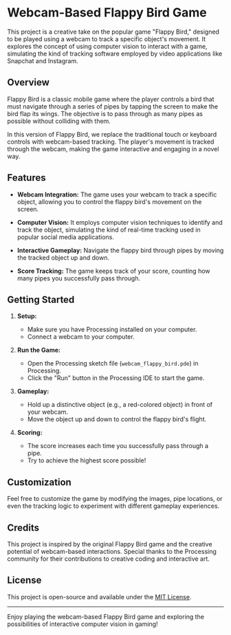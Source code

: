 # Webcam-Based Flappy Bird Game

This project is a creative take on the popular game "Flappy Bird," designed to be played using a webcam to track a specific object's movement. It explores the concept of using computer vision to interact with a game, simulating the kind of tracking software employed by video applications like Snapchat and Instagram.

## Overview

Flappy Bird is a classic mobile game where the player controls a bird that must navigate through a series of pipes by tapping the screen to make the bird flap its wings. The objective is to pass through as many pipes as possible without colliding with them.

In this version of Flappy Bird, we replace the traditional touch or keyboard controls with webcam-based tracking. The player's movement is tracked through the webcam, making the game interactive and engaging in a novel way.

## Features

- **Webcam Integration:** The game uses your webcam to track a specific object, allowing you to control the flappy bird's movement on the screen.

- **Computer Vision:** It employs computer vision techniques to identify and track the object, simulating the kind of real-time tracking used in popular social media applications.

- **Interactive Gameplay:** Navigate the flappy bird through pipes by moving the tracked object up and down.

- **Score Tracking:** The game keeps track of your score, counting how many pipes you successfully pass through.

## Getting Started

1. **Setup:**
   - Make sure you have Processing installed on your computer.
   - Connect a webcam to your computer.

2. **Run the Game:**
   - Open the Processing sketch file (`webcam_flappy_bird.pde`) in Processing.
   - Click the "Run" button in the Processing IDE to start the game.

3. **Gameplay:**
   - Hold up a distinctive object (e.g., a red-colored object) in front of your webcam.
   - Move the object up and down to control the flappy bird's flight.

4. **Scoring:**
   - The score increases each time you successfully pass through a pipe.
   - Try to achieve the highest score possible!

## Customization

Feel free to customize the game by modifying the images, pipe locations, or even the tracking logic to experiment with different gameplay experiences.

## Credits

This project is inspired by the original Flappy Bird game and the creative potential of webcam-based interactions. Special thanks to the Processing community for their contributions to creative coding and interactive art.

## License

This project is open-source and available under the [MIT License](LICENSE).

---

Enjoy playing the webcam-based Flappy Bird game and exploring the possibilities of interactive computer vision in gaming!
